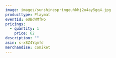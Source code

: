```yaml
---
image: images/sunshinespringeuhkhj2u4ay5gq4.jpg
producttype: Playmat
eventId: eUBdWMfNo
pricings:
  - quantity: 1
    price: 62
description: ""
asin: s-x8Z4Yqmfd
merchandise: comiket
---
```

